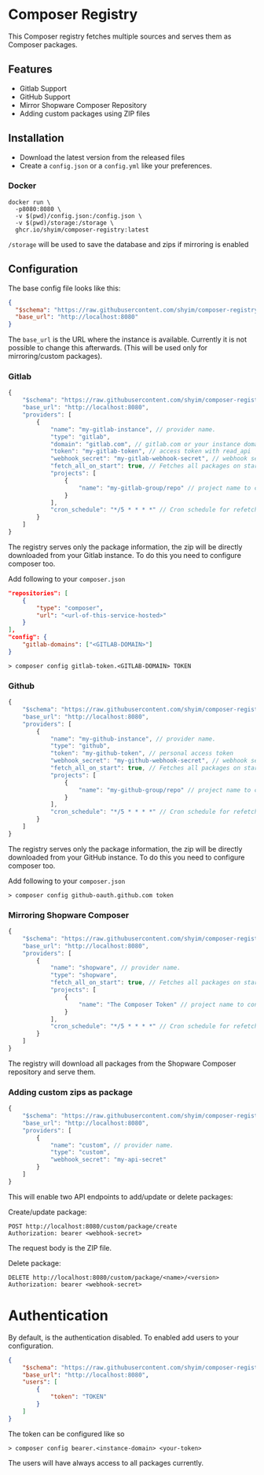 # Composer Registry

This Composer registry fetches multiple sources and serves them as Composer packages.  

## Features

- Gitlab Support
- GitHub Support
- Mirror Shopware Composer Repository
- Adding custom packages using ZIP files

## Installation

- Download the latest version from the released files
- Create a `config.json` or a `config.yml` like your preferences.

### Docker

```shell
docker run \ 
  -p8080:8080 \
  -v $(pwd)/config.json:/config.json \
  -v $(pwd)/storage:/storage \
  ghcr.io/shyim/composer-registry:latest
```

`/storage` will be used to save the database and zips if mirroring is enabled

## Configuration

The base config file looks like this:

```json
{
  "$schema": "https://raw.githubusercontent.com/shyim/composer-registry/main/config-schema.json",
  "base_url": "http://localhost:8080"
}
```

The `base_url` is the URL where the instance is available. Currently it is not possible to change this afterwards. (This will be used only for mirroring/custom packages).

### Gitlab

```javascript
{
    "$schema": "https://raw.githubusercontent.com/shyim/composer-registry/main/config-schema.json",
    "base_url": "http://localhost:8080",
    "providers": [
        {
            "name": "my-gitlab-instance", // provider name.
            "type": "gitlab",
            "domain": "gitlab.com", // gitlab.com or your instance domain
            "token": "my-gitlab-token", // access token with read_api
            "webhook_secret": "my-gitlab-webhook-secret", // webhook secret Webhook address is /webhook/<provider-name> 
            "fetch_all_on_start": true, // Fetches all packages on start, Optional
            "projects": [
                {
                    "name": "my-gitlab-group/repo" // project name to consider
                }
            ],
            "cron_schedule": "*/5 * * * *" // Cron schedule for refetching anything. Optional if you don't want to have webhooks
        }
    ]
}
```

The registry serves only the package information, the zip will be directly downloaded from your Gitlab instance. To do this you need to configure composer too.

Add following to your `composer.json`

```json
"repositories": [
    {
        "type": "composer",
        "url": "<url-of-this-service-hosted>"
    }
],
"config": {
    "gitlab-domains": ["<GITLAB-DOMAIN>"]
}
```

```shell
> composer config gitlab-token.<GITLAB-DOMAIN> TOKEN
```

### Github

```javascript
{
    "$schema": "https://raw.githubusercontent.com/shyim/composer-registry/main/config-schema.json",
    "base_url": "http://localhost:8080",
    "providers": [
        {
            "name": "my-github-instance", // provider name.
            "type": "github",
            "token": "my-github-token", // personal access token
            "webhook_secret": "my-github-webhook-secret", // webhook secret Webhook address is /webhook/<provider-name> 
            "fetch_all_on_start": true, // Fetches all packages on start, Optional
            "projects": [
                {
                    "name": "my-github-group/repo" // project name to consider
                }
            ],
            "cron_schedule": "*/5 * * * *" // Cron schedule for refetching anything. Optional if you don't want to have webhooks
        }
    ]
}
```

The registry serves only the package information, the zip will be directly downloaded from your GitHub instance. To do this you need to configure composer too.

Add following to your `composer.json`

```shell
> composer config github-oauth.github.com token
```

### Mirroring Shopware Composer

```javascript
{
    "$schema": "https://raw.githubusercontent.com/shyim/composer-registry/main/config-schema.json",
    "base_url": "http://localhost:8080",
    "providers": [
        {
            "name": "shopware", // provider name.
            "type": "shopware",
            "fetch_all_on_start": true, // Fetches all packages on start, Optional
            "projects": [
                {
                    "name": "The Composer Token" // project name to consider
                }
            ],
            "cron_schedule": "*/5 * * * *" // Cron schedule for refetching anything. Optional if you don't want to have webhooks
        }
    ]
}
```

The registry will download all packages from the Shopware Composer repository and serve them.

### Adding custom zips as package

```javascript
{
    "$schema": "https://raw.githubusercontent.com/shyim/composer-registry/main/config-schema.json",
    "base_url": "http://localhost:8080",
    "providers": [
        {
            "name": "custom", // provider name.
            "type": "custom",
            "webhook_secret": "my-api-secret"
        }
    ]
}
```

This will enable two API endpoints to add/update or delete packages:

Create/update package:


```http request
POST http://localhost:8080/custom/package/create
Authorization: bearer <webhook-secret>
```

The request body is the ZIP file.


Delete package:

```http request
DELETE http://localhost:8080/custom/package/<name>/<version>
Authorization: bearer <webhook-secret>
```

# Authentication

By default, is the authentication disabled. To enabled add users to your configuration.

```json
{
    "$schema": "https://raw.githubusercontent.com/shyim/composer-registry/main/config-schema.json",
    "base_url": "http://localhost:8080",
    "users": [
        {
            "token": "TOKEN"
        }
    ]
}
```

The token can be configured like so

```shell
> composer config bearer.<instance-domain> <your-token>
```

The users will have always access to all packages currently.

